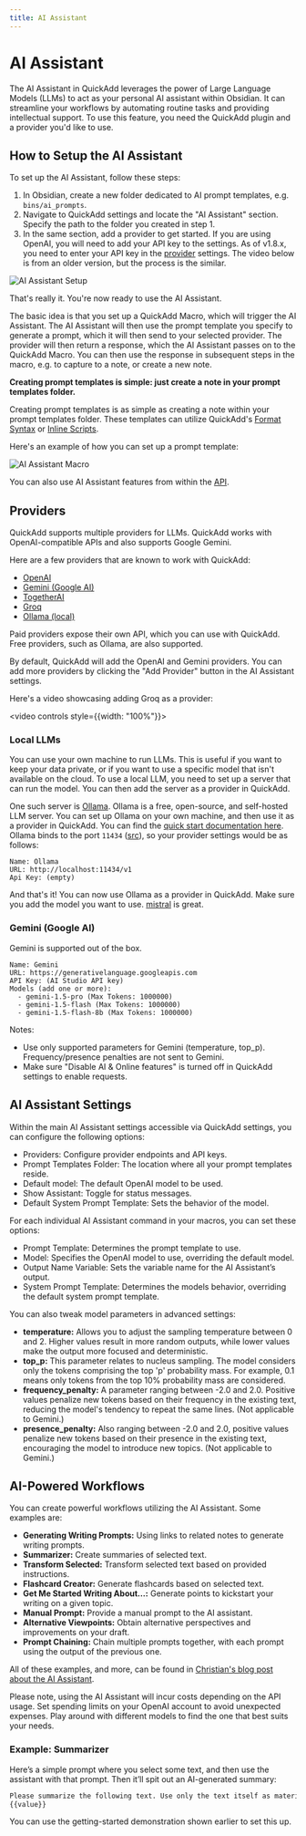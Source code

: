 ```yaml
---
title: AI Assistant
---
```


# AI Assistant

The AI Assistant in QuickAdd leverages the power of Large Language Models (LLMs) to act as your personal AI assistant within Obsidian. It can streamline your workflows by automating routine tasks and providing intellectual support. To use this feature, you need the QuickAdd plugin and a provider you'd like to use.

## How to Setup the AI Assistant

To set up the AI Assistant, follow these steps:

1. In Obsidian, create a new folder dedicated to AI prompt templates, e.g. `bins/ai_prompts`.
2. Navigate to QuickAdd settings and locate the "AI Assistant" section. Specify the path to the folder you created in step 1.
3. In the same section, add a provider to get started. If you are using OpenAI, you will need to add your API key to the settings. As of v1.8.x, you need to enter your API key in the [provider](#providers) settings. The video below is from an older version, but the process is the similar.

![AI Assistant Setup](./Images/AI_Assistant_Setup.gif)

That's really it. You're now ready to use the AI Assistant.

The basic idea is that you set up a QuickAdd Macro, which will trigger the AI Assistant.
The AI Assistant will then use the prompt template you specify to generate a prompt, which it will then send to your selected provider.
The provider will then return a response, which the AI Assistant passes on to the QuickAdd Macro.
You can then use the response in subsequent steps in the macro, e.g. to capture to a note, or create a new note.

**Creating prompt templates is simple: just create a note in your prompt templates folder.**

Creating prompt templates is as simple as creating a note within your prompt templates folder. These templates can utilize QuickAdd's [Format Syntax](./FormatSyntax.md) or [Inline Scripts](./InlineScripts.md).

Here's an example of how you can set up a prompt template:

![AI Assistant Macro](./Images/AI_Assistant_Macro.gif)

You can also use AI Assistant features from within the [API](./QuickAddAPI.md).

## Providers

QuickAdd supports multiple providers for LLMs.
QuickAdd works with OpenAI-compatible APIs and also supports Google Gemini.

Here are a few providers that are known to work with QuickAdd:

-   [OpenAI](https://openai.com)
-   [Gemini (Google AI)](https://ai.google.dev)
-   [TogetherAI](https://www.together.ai)
-   [Groq](https://groq.com)
-   [Ollama (local)](https://ollama.com)

Paid providers expose their own API, which you can use with QuickAdd. Free providers, such as Ollama, are also supported.

By default, QuickAdd will add the OpenAI and Gemini providers. You can add more providers by clicking the "Add Provider" button in the AI Assistant settings.

Here's a video showcasing adding Groq as a provider:

<video controls style={{width: "100%"}}>

  <source src="https://github.com/chhoumann/quickadd/assets/29108628/493b556a-a8cd-4445-aa39-054d379c7bb9" type="video/mp4"/>
</video>

### Local LLMs

You can use your own machine to run LLMs. This is useful if you want to keep your data private, or if you want to use a specific model that isn't available on the cloud.
To use a local LLM, you need to set up a server that can run the model.
You can then add the server as a provider in QuickAdd.

One such server is [Ollama](https://ollama.com). Ollama is a free, open-source, and self-hosted LLM server. You can set up Ollama on your own machine, and then use it as a provider in QuickAdd.
You can find the [quick start documentation here](https://github.com/ollama/ollama/blob/main/README.md#quickstart).
Ollama binds to the port `11434` ([src](https://github.com/ollama/ollama/blob/main/docs/faq.md#how-can-i-expose-ollama-on-my-network)), so your provider settings would be as follows:

```
Name: Ollama
URL: http://localhost:11434/v1
Api Key: (empty)
```

And that's it! You can now use Ollama as a provider in QuickAdd.
Make sure you add the model you want to use. [mistral](https://ollama.com/library/mistral) is great.

### Gemini (Google AI)

Gemini is supported out of the box.

```
Name: Gemini
URL: https://generativelanguage.googleapis.com
API Key: (AI Studio API key)
Models (add one or more):
  - gemini-1.5-pro (Max Tokens: 1000000)
  - gemini-1.5-flash (Max Tokens: 1000000)
  - gemini-1.5-flash-8b (Max Tokens: 1000000)
```

Notes:

- Use only supported parameters for Gemini (temperature, top_p). Frequency/presence penalties are not sent to Gemini.
- Make sure "Disable AI & Online features" is turned off in QuickAdd settings to enable requests.

## AI Assistant Settings

Within the main AI Assistant settings accessible via QuickAdd settings, you can configure the following options:

-   Providers: Configure provider endpoints and API keys.
-   Prompt Templates Folder: The location where all your prompt templates reside.
-   Default model: The default OpenAI model to be used.
-   Show Assistant: Toggle for status messages.
-   Default System Prompt Template: Sets the behavior of the model.

For each individual AI Assistant command in your macros, you can set these options:

-   Prompt Template: Determines the prompt template to use.
-   Model: Specifies the OpenAI model to use, overriding the default model.
-   Output Name Variable: Sets the variable name for the AI Assistant’s output.
-   System Prompt Template: Determines the models behavior, overriding the default system prompt template.

You can also tweak model parameters in advanced settings:

-   **temperature:** Allows you to adjust the sampling temperature between 0 and 2. Higher values result in more random outputs, while lower values make the output more focused and deterministic.
-   **top_p:** This parameter relates to nucleus sampling. The model considers only the tokens comprising the top 'p' probability mass. For example, 0.1 means only tokens from the top 10% probability mass are considered.
-   **frequency_penalty:** A parameter ranging between -2.0 and 2.0. Positive values penalize new tokens based on their frequency in the existing text, reducing the model's tendency to repeat the same lines. (Not applicable to Gemini.)
-   **presence_penalty:** Also ranging between -2.0 and 2.0, positive values penalize new tokens based on their presence in the existing text, encouraging the model to introduce new topics. (Not applicable to Gemini.)

## AI-Powered Workflows

You can create powerful workflows utilizing the AI Assistant. Some examples are:

-   **Generating Writing Prompts:** Using links to related notes to generate writing prompts.
-   **Summarizer:** Create summaries of selected text.
-   **Transform Selected:** Transform selected text based on provided instructions.
-   **Flashcard Creator:** Generate flashcards based on selected text.
-   **Get Me Started Writing About…:** Generate points to kickstart your writing on a given topic.
-   **Manual Prompt:** Provide a manual prompt to the AI assistant.
-   **Alternative Viewpoints:** Obtain alternative perspectives and improvements on your draft.
-   **Prompt Chaining:** Chain multiple prompts together, with each prompt using the output of the previous one.

All of these examples, and more, can be found in [Christian's blog post about the AI Assistant](https://bagerbach.com/blog/obsidian-ai).

Please note, using the AI Assistant will incur costs depending on the API usage. Set spending limits on your OpenAI account to avoid unexpected expenses. Play around with different models to find the one that best suits your needs.

### Example: Summarizer

Here’s a simple prompt where you select some text, and then use the assistant with that prompt.
Then it’ll spit out an AI-generated summary:

```markdown
Please summarize the following text. Use only the text itself as material for summarization, and do not add anything new. Rewrite this for brevity, in outline form:
{{value}}
```

You can use the getting-started demonstration shown earlier to set this up.
